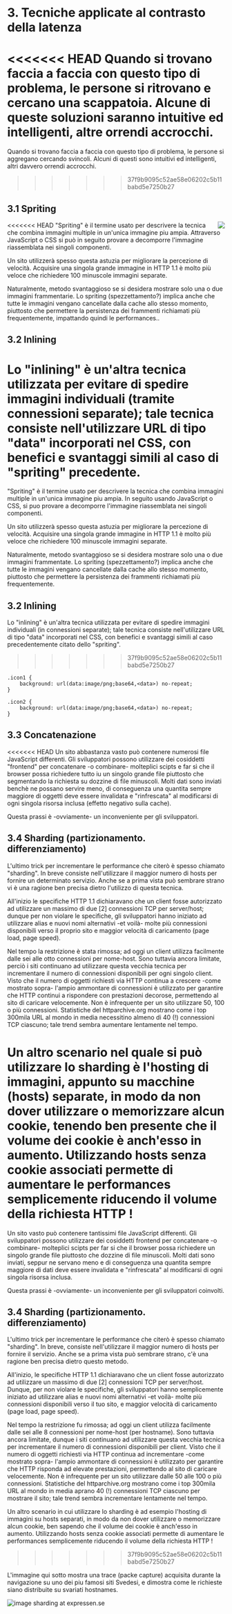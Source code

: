# 3. Tecniche applicate al contrasto della latenza

<<<<<<< HEAD
Quando si trovano faccia a faccia con questo tipo di problema, le persone si ritrovano e cercano una scappatoia. Alcune di queste soluzioni saranno intuitive ed intelligenti, altre orrendi accrocchi.
=======
Quando si trovano faccia a faccia con questo tipo di problema, le persone si aggregano cercando svincoli. Alcuni di questi sono intuitivi ed intelligenti, altri davvero orrendi accrocchi.
>>>>>>> 37f9b9095c52ae58e06202c5b11babd5e7250b27

## 3.1 Spriting
<img style="float: right;" src="https://raw.githubusercontent.com/bagder/http2-explained/master/images/spriting.jpg" />

<<<<<<< HEAD
"Spriting" è il termine usato per descrivere la tecnica che combina immagini multiple in un'unica immagine piu ampia. Attraverso JavaScript o CSS si può in seguito provare a decomporre l'immagine riassemblata nei singoli componenti.

Un sito utilizzerà spesso questa astuzia per migliorare la percezione di velocità. Acquisire una singola grande immagine in HTTP 1.1 è molto più veloce che richiedere 100 minuscole immagini separate.

Naturalmente, metodo svantaggioso se si desidera mostrare solo una o due immagini frammentarie. Lo spriting (spezzettamento?) implica anche che tutte le immagini vengano cancellate dalla cache allo stesso momento, piuttosto che permettere la persistenza dei frammenti richiamati più frequentemente, impattando quindi le performances..

## 3.2 Inlining

Lo "inlining" è un'altra tecnica utilizzata per evitare di spedire immagini individuali (tramite connessioni separate); tale tecnica consiste nell'utilizzare URL di tipo "data" incorporati nel CSS, con benefici e svantaggi simili al caso di "spriting" precedente.
=======
"Spriting" è il termine usato per descrivere la tecnica che combina immagini multiple in un'unica immagine piu ampia. In seguito usando JavaScript o CSS, si puo provare a decomporre l'immagine riassemblata nei singoli componenti.

Un sito utilizzerà spesso questa astuzia per migliorare la percezione di velocità. Acquisire una singola grande immagine in HTTP 1.1 è molto più veloce che richiedere 100 minuscole immagini separate.

Naturalmente, metodo svantaggioso se si desidera mostrare solo una o due immagini frammentate. Lo spriting (spezzettamento?) implica anche che tutte le immagini vengano cancellate dalla cache allo stesso momento, piuttosto che permettere la persistenza dei frammenti richiamati più frequentemente.

## 3.2 Inlining

Lo "inlining" è un'altra tecnica utilizzata per evitare di spedire immagini individuali (in connessioni separate); tale tecnica consiste nell'utilizzare URL di tipo "data" incorporati nel CSS, con benefici e svantaggi simili al caso precedentemente citato dello "spriting".
>>>>>>> 37f9b9095c52ae58e06202c5b11babd5e7250b27

    .icon1 {
        background: url(data:image/png;base64,<data>) no-repeat;
    }

    .icon2 {
        background: url(data:image/png;base64,<data>) no-repeat;
    }


## 3.3 Concatenazione

<<<<<<< HEAD
Un sito abbastanza vasto può contenere numerosi file JavaScript differenti. Gli sviluppatori possono utilizzare dei cosiddetti "frontend" per concatenare -o combinare- molteplici scipts e far sì che il browser possa richiedere tutto iu un singolo grande file piuttosto che segmentando la richiesta su dozzine di file minuscoli. Molti dati sono inviati benchè ne possano servire meno, di conseguenza una quantita sempre maggiore di oggetti deve essere invalidata e "rinfrescata" al modificarsi di ogni singola risorsa inclusa (effetto negativo sulla cache).

Questa prassi è -ovviamente- un inconveniente per gli sviluppatori.

## 3.4 Sharding (partizionamento. differenziamento)

L'ultimo trick per incrementare le performance che citerò è spesso chiamato "sharding". In breve consiste nell'utilizzare il maggior numero di hosts per fornire un determinato servizio. Anche se a prima vista può sembrare strano vi è una ragione ben precisa dietro l'utilizzo di questa tecnica.

All'inizio le specifiche HTTP 1.1 dichiaravano che un client fosse autorizzato ad utilizzare un massimo di due [2] connessioni TCP per server/host; dunque per non violare le specifiche, gli sviluppatori hanno iniziato ad utilizzare alias e nuovi nomi alternativi -et voilà- molte più connessioni disponibili verso il proprio sito e maggior velocità di caricamento (page load, page speed).

Nel tempo la restrizione è stata rimossa; ad oggi un client utilizza facilmente dalle sei alle otto connessioni per nome-host. Sono tuttavia ancora limitate, perciò i siti continuano ad utilizzare questa vecchia tecnica per incrementare il numero di connessioni disponibili per ogni singolo client. Visto che il numero di oggetti richiesti via HTTP continua a crescere -come mostrato sopra- l'ampio ammontare di connessioni è utilizzato per garantire che HTTP continui a rispondere con prestazioni decorose, permettendo al sito di caricare velocemente. Non è infrequente per un sito utilizzare 50, 100 o più connessioni. Statistiche del httparchive.org mostrano come i top 300mila URL al mondo in media necessitino almeno di 40 (!) connessioni TCP ciascuno; tale trend sembra aumentare lentamente nel tempo.

Un altro scenario nel quale si può utilizzare lo sharding è l'hosting di immagini, appunto su macchine (hosts) separate, in modo da non dover utilizzare o memorizzare alcun cookie, tenendo ben presente che il volume dei cookie è anch'esso in aumento. Utilizzando hosts senza cookie associati permette di aumentare le performances semplicemente riducendo il volume della richiesta HTTP !
=======
Un sito vasto può contenere tantissimi file JavaScript differenti. Gli sviluppatori possono utilizzare dei cosiddetti frontend per concatenare -o combinare- molteplici scipts per far si che il browser possa richiedere un singolo grande file piuttosto che dozzine di file minuscoli. Molti dati sono inviati, seppur ne servano meno e di conseguenza una quantita sempre maggiore di dati deve essere invalidata e "rinfrescata" al modificarsi di ogni singola risorsa inclusa.

Questa prassi è -ovviamente- un inconveniente per gli sviluppatori coinvolti.

## 3.4 Sharding (partizionamento. differenziamento)

L'ultimo trick per incrementare le performance che citerò è spesso chiamato "sharding". In breve, consiste nell'utilizzare il maggior numero di hosts per fornire il servizio. Anche se a prima vista può sembrare strano, c'è una ragione ben precisa dietro questo metodo.

All'inizio, le specifiche HTTP 1.1 dichiaravano che un client fosse autorizzato ad utilizzare un massimo di due [2] connessioni TCP per server/host. Dunque, per non violare le specifiche, gli sviluppatori hanno semplicemente iniziato ad utilizzare alias e nuovi nomi alternativi -et voilà- molte più connessioni disponibili verso il tuo sito, e maggior velocità di caricamento (page load, page speed).

Nel tempo la restrizione fu rimossa; ad oggi un client utilizza facilmente dalle sei alle 8 connessioni per nome-host (per hostname). Sono tuttavia ancora limitate, dunque i siti continuano ad utilizzare questa vecchia tecnica per incrementare il numero di connessioni disponibili per client. Visto che il numero di oggetti richiesti via HTTP continua ad incrementare -come mostrato sopra- l'ampio ammontare di connessioni è utilizzato per garantire che HTTP risponda ad elevate prestazioni, permettendo al sito di caricare velocemente. Non è infrequente per un sito utilizzare dalle 50 alle 100 o più connessioni. Statistiche del httparchive.org mostrano come i top 300mila URL al mondo in media aprano 40 (!) connessioni TCP ciascuno per mostrare il sito; tale trend sembra incrementare lentamente nel tempo.

Un altro scenario in cui utilizzare lo sharding è ad esempio l'hosting di immagini su hosts separati, in modo da non dover utilizzare o memorizzare alcun cookie, ben sapendo che il volume dei cookie è anch'esso in aumento. Utilizzando hosts senza cookie associati permette di aumentare le performances semplicemente riducendo il volume della richiesta HTTP !
>>>>>>> 37f9b9095c52ae58e06202c5b11babd5e7250b27

L'immagine qui sotto mostra una trace (packe capture) acquisita durante la navigazione su uno dei piu famosi siti Svedesi, e dimostra come le richieste siano distribuite su  svariati hostnames.

![image sharding at expressen.se](https://raw.githubusercontent.com/bagder/http2-explained/master/images/expressen-sharding.jpg)
